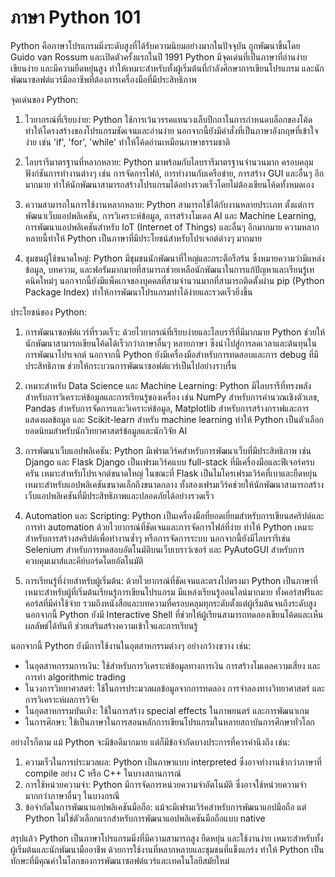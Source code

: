 # ภาษา Python 101

Python คือภาษาโปรแกรมมิ่งระดับสูงที่ได้รับความนิยมอย่างมากในปัจจุบัน ถูกพัฒนาขึ้นโดย Guido van Rossum และเปิดตัวครั้งแรกในปี 1991 Python มีจุดเด่นที่เป็นภาษาที่อ่านง่าย เขียนง่าย และมีความยืดหยุ่นสูง ทำให้เหมาะสำหรับทั้งผู้เริ่มต้นที่กำลังศึกษาการเขียนโปรแกรม และนักพัฒนาซอฟต์แวร์มืออาชีพที่ต้องการเครื่องมือที่มีประสิทธิภาพ

จุดเด่นของ Python:

1. ไวยากรณ์ที่เรียบง่าย:
   Python ใช้การเว้นวรรคแทนวงเล็บปีกกาในการกำหนดบล็อกของโค้ด ทำให้โครงสร้างของโปรแกรมชัดเจนและอ่านง่าย นอกจากนี้ยังมีคำสั่งที่เป็นภาษาอังกฤษที่เข้าใจง่าย เช่น 'if', 'for', 'while' ทำให้โค้ดอ่านเหมือนภาษาธรรมชาติ

2. ไลบรารีมาตรฐานที่หลากหลาย:
   Python มาพร้อมกับไลบรารีมาตรฐานจำนวนมาก ครอบคลุมฟังก์ชันการทำงานต่างๆ เช่น การจัดการไฟล์, การทำงานกับเครือข่าย, การสร้าง GUI และอื่นๆ อีกมากมาย ทำให้นักพัฒนาสามารถสร้างโปรแกรมได้อย่างรวดเร็วโดยไม่ต้องเขียนโค้ดทั้งหมดเอง

3. ความสามารถในการใช้งานหลากหลาย:
   Python สามารถใช้ได้กับงานหลายประเภท ตั้งแต่การพัฒนาเว็บแอปพลิเคชัน, การวิเคราะห์ข้อมูล, การสร้างโมเดล AI และ Machine Learning, การพัฒนาแอปพลิเคชันสำหรับ IoT (Internet of Things) และอื่นๆ อีกมากมาย ความหลากหลายนี้ทำให้ Python เป็นภาษาที่มีประโยชน์สำหรับโปรเจกต์ต่างๆ มากมาย

4. ชุมชนผู้ใช้ขนาดใหญ่:
   Python มีชุมชนนักพัฒนาที่ใหญ่และกระตือรือร้น ซึ่งหมายความว่ามีแหล่งข้อมูล, บทความ, และฟอรัมมากมายที่สามารถช่วยเหลือนักพัฒนาในการแก้ปัญหาและเรียนรู้เทคนิคใหม่ๆ นอกจากนี้ยังมีแพ็คเกจของบุคคลที่สามจำนวนมากที่สามารถติดตั้งผ่าน pip (Python Package Index) ทำให้การพัฒนาโปรแกรมทำได้ง่ายและรวดเร็วยิ่งขึ้น

ประโยชน์ของ Python:

1. การพัฒนาซอฟต์แวร์ที่รวดเร็ว:
   ด้วยไวยากรณ์ที่เรียบง่ายและไลบรารีที่มีมากมาย Python ช่วยให้นักพัฒนาสามารถเขียนโค้ดได้เร็วกว่าภาษาอื่นๆ หลายภาษา ซึ่งนำไปสู่การลดเวลาและต้นทุนในการพัฒนาโปรเจกต์ นอกจากนี้ Python ยังมีเครื่องมือสำหรับการทดสอบและการ debug ที่มีประสิทธิภาพ ช่วยให้กระบวนการพัฒนาซอฟต์แวร์เป็นไปอย่างราบรื่น

2. เหมาะสำหรับ Data Science และ Machine Learning:
   Python มีไลบรารีที่ทรงพลังสำหรับการวิเคราะห์ข้อมูลและการเรียนรู้ของเครื่อง เช่น NumPy สำหรับการคำนวณเชิงตัวเลข, Pandas สำหรับการจัดการและวิเคราะห์ข้อมูล, Matplotlib สำหรับการสร้างกราฟและการแสดงผลข้อมูล และ Scikit-learn สำหรับ machine learning ทำให้ Python เป็นตัวเลือกยอดนิยมสำหรับนักวิทยาศาสตร์ข้อมูลและนักวิจัย AI

3. การพัฒนาเว็บแอปพลิเคชัน:
   Python มีเฟรมเวิร์คสำหรับการพัฒนาเว็บที่มีประสิทธิภาพ เช่น Django และ Flask Django เป็นเฟรมเวิร์คแบบ full-stack ที่มีเครื่องมือและฟีเจอร์ครบครัน เหมาะสำหรับโปรเจกต์ขนาดใหญ่ ในขณะที่ Flask เป็นไมโครเฟรมเวิร์คที่เบาและยืดหยุ่น เหมาะสำหรับแอปพลิเคชันขนาดเล็กถึงขนาดกลาง ทั้งสองเฟรมเวิร์คช่วยให้นักพัฒนาสามารถสร้างเว็บแอปพลิเคชันที่มีประสิทธิภาพและปลอดภัยได้อย่างรวดเร็ว

4. Automation และ Scripting:
   Python เป็นเครื่องมือที่ยอดเยี่ยมสำหรับการเขียนสคริปต์และการทำ automation ด้วยไวยากรณ์ที่ชัดเจนและการจัดการไฟล์ที่ง่าย ทำให้ Python เหมาะสำหรับการสร้างสคริปต์เพื่อทำงานซ้ำๆ หรือการจัดการระบบ นอกจากนี้ยังมีไลบรารีเช่น Selenium สำหรับการทดสอบอัตโนมัติบนเว็บเบราว์เซอร์ และ PyAutoGUI สำหรับการควบคุมเมาส์และคีย์บอร์ดโดยอัตโนมัติ

5. การเรียนรู้ที่ง่ายสำหรับผู้เริ่มต้น:
   ด้วยไวยากรณ์ที่ชัดเจนและตรงไปตรงมา Python เป็นภาษาที่เหมาะสำหรับผู้ที่เริ่มต้นเรียนรู้การเขียนโปรแกรม มีแหล่งเรียนรู้ออนไลน์มากมาย ทั้งคอร์สฟรีและคอร์สที่มีค่าใช้จ่าย รวมถึงหนังสือและบทความที่ครอบคลุมทุกระดับตั้งแต่ผู้เริ่มต้นจนถึงระดับสูง นอกจากนี้ Python ยังมี Interactive Shell ที่ช่วยให้ผู้เรียนสามารถทดลองเขียนโค้ดและเห็นผลลัพธ์ได้ทันที ช่วยเสริมสร้างความเข้าใจและการเรียนรู้

นอกจากนี้ Python ยังมีการใช้งานในอุตสาหกรรมต่างๆ อย่างกว้างขวาง เช่น:

- ในอุตสาหกรรมการเงิน: ใช้สำหรับการวิเคราะห์ข้อมูลทางการเงิน การสร้างโมเดลความเสี่ยง และการทำ algorithmic trading
- ในวงการวิทยาศาสตร์: ใช้ในการประมวลผลข้อมูลจากการทดลอง การจำลองทางวิทยาศาสตร์ และการวิเคราะห์ผลการวิจัย
- ในอุตสาหกรรมบันเทิง: ใช้ในการสร้าง special effects ในภาพยนตร์ และการพัฒนาเกม
- ในการศึกษา: ใช้เป็นภาษาในการสอนหลักการเขียนโปรแกรมในหลายสถาบันการศึกษาทั่วโลก

อย่างไรก็ตาม แม้ Python จะมีข้อดีมากมาย แต่ก็มีข้อจำกัดบางประการที่ควรคำนึงถึง เช่น:

1. ความเร็วในการประมวลผล: Python เป็นภาษาแบบ interpreted ซึ่งอาจทำงานช้ากว่าภาษาที่ compile อย่าง C หรือ C++ ในบางสถานการณ์
2. การใช้หน่วยความจำ: Python มีการจัดการหน่วยความจำอัตโนมัติ ซึ่งอาจใช้หน่วยความจำมากกว่าภาษาอื่นๆ ในบางกรณี
3. ข้อจำกัดในการพัฒนาแอปพลิเคชันมือถือ: แม้จะมีเฟรมเวิร์คสำหรับการพัฒนาแอปมือถือ แต่ Python ไม่ใช่ตัวเลือกแรกสำหรับการพัฒนาแอปพลิเคชันมือถือแบบ native

สรุปแล้ว Python เป็นภาษาโปรแกรมมิ่งที่มีความสามารถสูง ยืดหยุ่น และใช้งานง่าย เหมาะสำหรับทั้งผู้เริ่มต้นและนักพัฒนามืออาชีพ ด้วยการใช้งานที่หลากหลายและชุมชนที่แข็งแกร่ง ทำให้ Python เป็นทักษะที่มีคุณค่าในโลกของการพัฒนาซอฟต์แวร์และเทคโนโลยีสมัยใหม่
